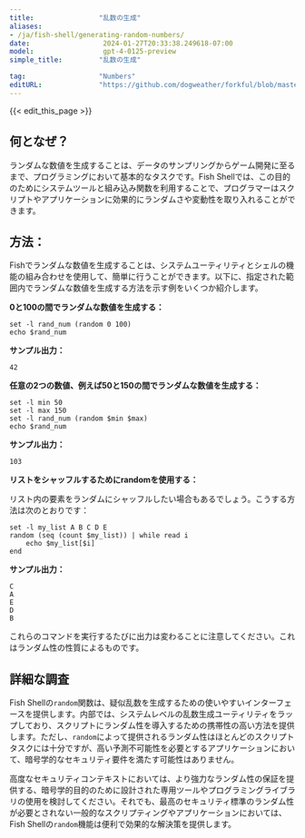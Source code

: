 ```yaml
---
title:                "乱数の生成"
aliases:
- /ja/fish-shell/generating-random-numbers/
date:                  2024-01-27T20:33:38.249618-07:00
model:                 gpt-4-0125-preview
simple_title:         "乱数の生成"

tag:                  "Numbers"
editURL:              "https://github.com/dogweather/forkful/blob/master/content/ja/fish-shell/generating-random-numbers.md"
---
```


{{< edit_this_page >}}

## 何となぜ？

ランダムな数値を生成することは、データのサンプリングからゲーム開発に至るまで、プログラミングにおいて基本的なタスクです。Fish Shellでは、この目的のためにシステムツールと組み込み関数を利用することで、プログラマーはスクリプトやアプリケーションに効果的にランダムさや変動性を取り入れることができます。

## 方法：

Fishでランダムな数値を生成することは、システムユーティリティとシェルの機能の組み合わせを使用して、簡単に行うことができます。以下に、指定された範囲内でランダムな数値を生成する方法を示す例をいくつか紹介します。

**0と100の間でランダムな数値を生成する：**

```fish
set -l rand_num (random 0 100)
echo $rand_num
```

**サンプル出力：**
```fish
42
```

**任意の2つの数値、例えば50と150の間でランダムな数値を生成する：**

```fish
set -l min 50
set -l max 150
set -l rand_num (random $min $max)
echo $rand_num
```

**サンプル出力：**
```fish
103
```

**リストをシャッフルするためにrandomを使用する：**

リスト内の要素をランダムにシャッフルしたい場合もあるでしょう。こうする方法は次のとおりです：

```fish
set -l my_list A B C D E
random (seq (count $my_list)) | while read i
    echo $my_list[$i]
end
```

**サンプル出力：**
```fish
C
A
E
D
B
```

これらのコマンドを実行するたびに出力は変わることに注意してください。これはランダム性の性質によるものです。

## 詳細な調査

Fish Shellの`random`関数は、疑似乱数を生成するための使いやすいインターフェースを提供します。内部では、システムレベルの乱数生成ユーティリティをラップしており、スクリプトにランダム性を導入するための携帯性の高い方法を提供します。ただし、`random`によって提供されるランダム性はほとんどのスクリプトタスクには十分ですが、高い予測不可能性を必要とするアプリケーションにおいて、暗号学的なセキュリティ要件を満たす可能性はありません。

高度なセキュリティコンテキストにおいては、より強力なランダム性の保証を提供する、暗号学的目的のために設計された専用ツールやプログラミングライブラリの使用を検討してください。それでも、最高のセキュリティ標準のランダム性が必要とされない一般的なスクリプティングやアプリケーションにおいては、Fish Shellの`random`機能は便利で効果的な解決策を提供します。
